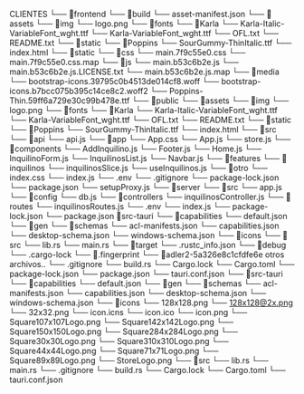 CLIENTES
└── 📁frontend
    └── 📁build
        └── asset-manifest.json
        └── 📁assets
            └── 📁img
                └── logo.png
        └── 📁fonts
            └── 📁Karla
                └── Karla-Italic-VariableFont_wght.ttf
                └── Karla-VariableFont_wght.ttf
                └── OFL.txt
                └── README.txt
                └── 📁static
                └── 📁Poppins
                             └── SourGummy-ThinItalic.ttf
        └── index.html
        └── 📁static
            └── 📁css
                └── main.7f9c55e0.css
                └── main.7f9c55e0.css.map
            └── 📁js
                └── main.b53c6b2e.js
                └── main.b53c6b2e.js.LICENSE.txt
                └── main.b53c6b2e.js.map
            └── 📁media
                └── bootstrap-icons.39795c0b4513de014cf8.woff
                └── bootstrap-icons.b7bcc075b395c14ce8c2.woff2
                └── Poppins-Thin.59ff6a729e30c99b478e.ttf
    └── 📁public
        └── 📁assets
            └── 📁img
                └── logo.png
        └── 📁fonts
            └── 📁Karla
                └── Karla-Italic-VariableFont_wght.ttf
                └── Karla-VariableFont_wght.ttf
                └── OFL.txt
                └── README.txt
                └── 📁static
                 └── 📁Poppins
                             └── SourGummy-ThinItalic.ttf
        └── index.html
    └── 📁src
        └── 📁api
            └── api.js
        └── 📁app
        └── App.css
        └── App.js
            └── store.js
        └── 📁components
            └── AddInquilino.js
            └── Footer.js
            └── Home.js
            └── InquilinoForm.js
            └── InquilinosList.js
            └── Navbar.js
        └── 📁features
            └── 📁inquilinos
                └── inquilinosSlice.js
                └── useInquilinos.js
            └── 📁otro
        └── index.css
        └── index.js
    └── .env
    └── .gitignore
    └── package-lock.json
    └── package.json
    └── setupProxy.js
└── 📁server
    └── 📁src
        └── app.js
        └── 📁config
            └── db.js
        └── 📁controllers
            └── inquilinosController.js
        └── 📁routes
            └── inquilinosRoutes.js
    └── .env
    └── index.js
    └── package-lock.json
    └── package.json
📁src-tauri
└── 📁capabilities
        └── default.json
    └── 📁gen
        └── 📁schemas
            └── acl-manifests.json
            └── capabilities.json
            └── desktop-schema.json
            └── windows-schema.json
    └── 📁icons
└── 📁src
        └── lib.rs
        └── main.rs
    └── 📁target
        └── .rustc_info.json
        └── 📁debug
            └── .cargo-lock
            └── 📁.fingerprint
                └── 📁adler2-5a326e8c1cfdfe6e
otros archivos..
 └── .gitignore
    └── build.rs
    └── Cargo.lock
    └── Cargo.toml
    └── package-lock.json
    └── package.json
    └── tauri.conf.json
└── 📁src-tauri
    └── 📁capabilities
        └── default.json
    └── 📁gen
        └── 📁schemas
            └── acl-manifests.json
            └── capabilities.json
            └── desktop-schema.json
            └── windows-schema.json
    └── 📁icons
        └── 128x128.png
        └── 128x128@2x.png
        └── 32x32.png
        └── icon.icns
        └── icon.ico
        └── icon.png
        └── Square107x107Logo.png
        └── Square142x142Logo.png
        └── Square150x150Logo.png
        └── Square284x284Logo.png
        └── Square30x30Logo.png
        └── Square310x310Logo.png
        └── Square44x44Logo.png
        └── Square71x71Logo.png
        └── Square89x89Logo.png
        └── StoreLogo.png
    └── 📁src
        └── lib.rs
        └── main.rs
    └── .gitignore
    └── build.rs
    └── Cargo.lock
    └── Cargo.toml
    └── tauri.conf.json
